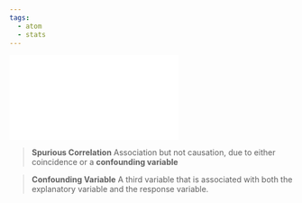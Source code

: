 ```yaml
---
tags:
  - atom
  - stats
---
```

![500|center](confounding-variables.excalidraw.md)
> **Spurious Correlation**
> Association but not causation, due to either coincidence or a **confounding variable**

> **Confounding Variable**
> A third variable that is associated with both the explanatory variable and the response variable.